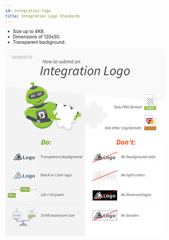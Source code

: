 ```yaml
---
id: integration-logo
title: Integration Logo Standards
---
```


- Size up to 4KB.
- Dimensions of 120x50.
- Transparent background.

![Integration Logo Standard](../doc_imgs/integrations/logo-standard.png)
